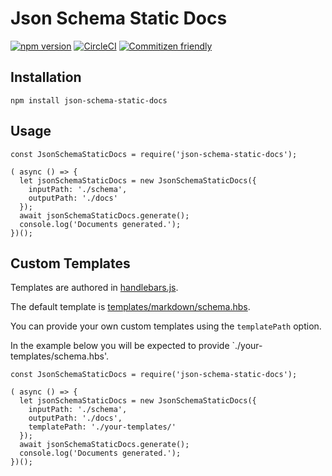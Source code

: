 # Json Schema Static Docs

[![npm version](https://badge.fury.io/js/json-schema-static-docs.svg)](https://badge.fury.io/js/json-schema-static-docs) [![CircleCI](https://circleci.com/gh/tomcollins/json-schema-static-docs/tree/master.svg?style=svg)](https://circleci.com/gh/tomcollins/json-schema-static-docs/tree/master) [![Commitizen friendly](https://img.shields.io/badge/commitizen-friendly-brightgreen.svg)](http://commitizen.github.io/cz-cli/)


## Installation

```
npm install json-schema-static-docs
```

## Usage

```
const JsonSchemaStaticDocs = require('json-schema-static-docs');

( async () => {
  let jsonSchemaStaticDocs = new JsonSchemaStaticDocs({
    inputPath: './schema',
    outputPath: './docs'
  });
  await jsonSchemaStaticDocs.generate();
  console.log('Documents generated.');
})();
```

## Custom Templates

Templates are authored in [handlebars.js](https://handlebarsjs.com). 

The default template is [templates/markdown/schema.hbs](https://github.com/tomcollins/json-schema-static-docs/blob/master/templates/markdown/schema.hbs). 

You can provide your own custom templates using the `templatePath` option.

In the example below you will be expected to provide `./your-templates/schema.hbs'.

```
const JsonSchemaStaticDocs = require('json-schema-static-docs');

( async () => {
  let jsonSchemaStaticDocs = new JsonSchemaStaticDocs({
    inputPath: './schema',
    outputPath: './docs',
    templatePath: './your-templates/'
  });
  await jsonSchemaStaticDocs.generate();
  console.log('Documents generated.');
})();
```
